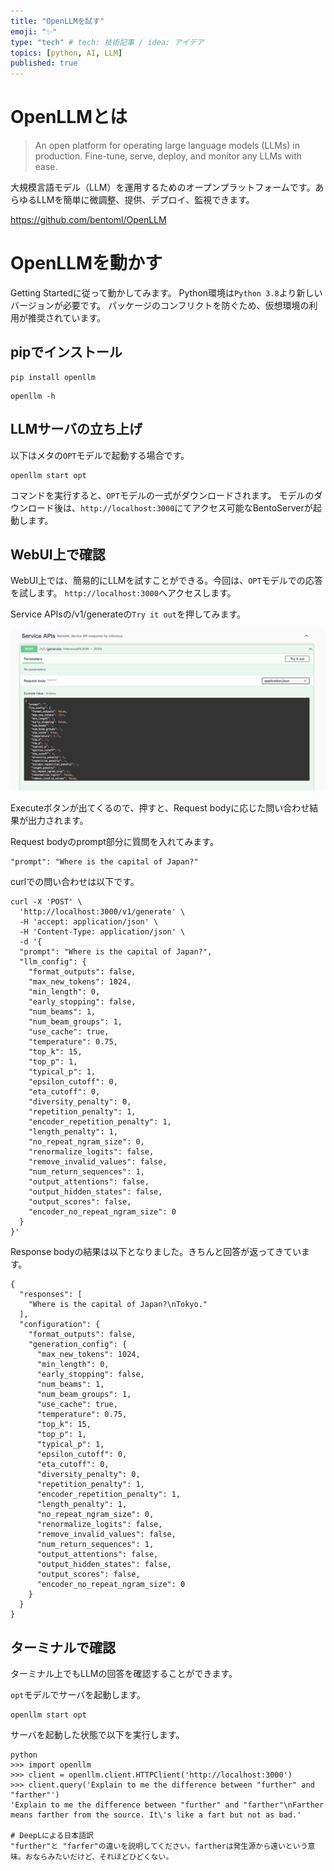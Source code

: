 ```yaml
---
title: "OpenLLMを試す"
emoji: "✨"
type: "tech" # tech: 技術記事 / idea: アイデア
topics: [python, AI, LLM]
published: true
---
```


# OpenLLMとは

>An open platform for operating large language models (LLMs) in production. Fine-tune, serve, deploy, and monitor any LLMs with ease.

大規模言語モデル（LLM）を運用するためのオープンプラットフォームです。あらゆるLLMを簡単に微調整、提供、デプロイ、監視できます。

https://github.com/bentoml/OpenLLM

# OpenLLMを動かす

Getting Startedに従って動かしてみます。
Python環境は`Python 3.8`より新しいバージョンが必要です。
パッケージのコンフリクトを防ぐため、仮想環境の利用が推奨されています。

## pipでインストール

```
pip install openllm
```

```
openllm -h
```

## LLMサーバの立ち上げ

以下はメタの`OPT`モデルで起動する場合です。

```
openllm start opt
```

コマンドを実行すると、`OPT`モデルの一式がダウンロードされます。
モデルのダウンロード後は、`http://localhost:3000`にてアクセス可能なBentoServerが起動します。

## WebUI上で確認

WebUI上では、簡易的にLLMを試すことができる。今回は、`OPT`モデルでの応答を試します。
`http://localhost:3000`へアクセスします。

Service APIsの/v1/generateの`Try it out`を押してみます。

![](/images/ServiceAPIs_tryitout.png)

Executeボタンが出てくるので、押すと、Request bodyに応じた問い合わせ結果が出力されます。

Request bodyのprompt部分に質問を入れてみます。

```
"prompt": "Where is the capital of Japan?"
```

curlでの問い合わせは以下です。
```
curl -X 'POST' \
  'http://localhost:3000/v1/generate' \
  -H 'accept: application/json' \
  -H 'Content-Type: application/json' \
  -d '{
  "prompt": "Where is the capital of Japan?",
  "llm_config": {
    "format_outputs": false,
    "max_new_tokens": 1024,
    "min_length": 0,
    "early_stopping": false,
    "num_beams": 1,
    "num_beam_groups": 1,
    "use_cache": true,
    "temperature": 0.75,
    "top_k": 15,
    "top_p": 1,
    "typical_p": 1,
    "epsilon_cutoff": 0,
    "eta_cutoff": 0,
    "diversity_penalty": 0,
    "repetition_penalty": 1,
    "encoder_repetition_penalty": 1,
    "length_penalty": 1,
    "no_repeat_ngram_size": 0,
    "renormalize_logits": false,
    "remove_invalid_values": false,
    "num_return_sequences": 1,
    "output_attentions": false,
    "output_hidden_states": false,
    "output_scores": false,
    "encoder_no_repeat_ngram_size": 0
  }
}'
```

Response bodyの結果は以下となりました。きちんと回答が返ってきています。

```
{
  "responses": [
    "Where is the capital of Japan?\nTokyo."
  ],
  "configuration": {
    "format_outputs": false,
    "generation_config": {
      "max_new_tokens": 1024,
      "min_length": 0,
      "early_stopping": false,
      "num_beams": 1,
      "num_beam_groups": 1,
      "use_cache": true,
      "temperature": 0.75,
      "top_k": 15,
      "top_p": 1,
      "typical_p": 1,
      "epsilon_cutoff": 0,
      "eta_cutoff": 0,
      "diversity_penalty": 0,
      "repetition_penalty": 1,
      "encoder_repetition_penalty": 1,
      "length_penalty": 1,
      "no_repeat_ngram_size": 0,
      "renormalize_logits": false,
      "remove_invalid_values": false,
      "num_return_sequences": 1,
      "output_attentions": false,
      "output_hidden_states": false,
      "output_scores": false,
      "encoder_no_repeat_ngram_size": 0
    }
  }
}
```

## ターミナルで確認

ターミナル上でもLLMの回答を確認することができます。

`opt`モデルでサーバを起動します。

```
openllm start opt
```

サーバを起動した状態で以下を実行します。

```
python
>>> import openllm
>>> client = openllm.client.HTTPClient('http://localhost:3000')
>>> client.query('Explain to me the difference between "further" and "farther"')
'Explain to me the difference between "further" and "farther"\nFarther means farther from the source. It\'s like a fart but not as bad.'

# DeepLによる日本語訳
"further"と "farfer"の違いを説明してください。fartherは発生源から遠いという意味。おならみたいだけど、それほどひどくない。
```









